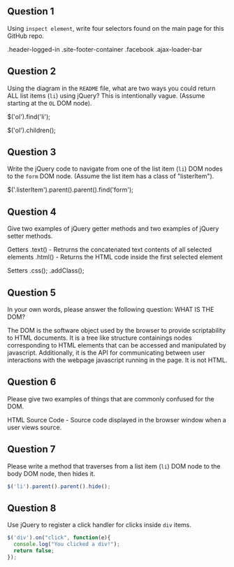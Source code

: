 ## Question 1

Using `inspect element`, write four selectors found on the main page for this
GitHub repo.

.header-logged-in
.site-footer-container
.facebook
.ajax-loader-bar
<!-- your answer ends here -->

## Question 2

Using the diagram in the `README` file, what are two ways you could return ALL
list items (`li`) using jQuery? This is intentionally vague. (Assume starting
at the `OL` DOM node).

$('ol').find('li');

$('ol').children();

## Question 3

Write the jQuery code to navigate from one of the list item (`li`) DOM nodes to
the `form` DOM node. (Assume the list item has a class of "listerItem").

$('.listerItem').parent().parent().find('form');


## Question 4

Give two examples of jQuery getter methods and two examples of jQuery setter
methods.

<!-- your answer starts here -->

Getters
.text() - Retrurns the concatenated text contents of all selected elements
.html() - Returns the HTML code inside the first selected element

Setters
.css(<!--css to add-->);
.addClass(<!-- class name in string without "." -->);

<!-- your answer ends here -->

## Question 5

In your own words, please answer the following question: WHAT IS THE DOM?

<!-- your answer starts here -->
The DOM is the software object used by the browser to provide scriptability
to HTML documents.  It is a tree like structure containings nodes corresponding
to HTML elements that can be accessed and manipulated by  javascript.
Additionally, it is the API for communicating between user interactions
with the webpage javascript running in the page.  It is not HTML.
<!-- your answer ends here -->

## Question 6

Please give two examples of things that are commonly confused for the DOM.

<!-- your answer starts here -->
HTML Source Code -
Source code displayed in the browser window when a user views source.
<!-- your answer ends here -->

## Question 7

Please write a method that traverses from a list item (`li`) DOM node to the
body DOM node, then hides it.

<!-- your answer starts here -->
```js
$('li').parent().parent().hide();
```
<!-- your answer ends here -->

## Question 8

Use jQuery to register a click handler for clicks inside `div` items.

<!-- your answer starts here -->
```js
$('div').on("click", function(e){
  console.log("You clicked a div!");
  return false;
});
```
<!-- your answer ends here -->
